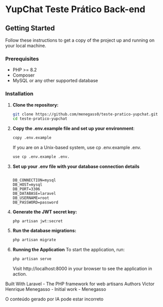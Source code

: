 # YupChat Teste Prático Back-end

## Getting Started

Follow these instructions to get a copy of the project up and running on your local machine.

### Prerequisites

- PHP >= 8.2
- Composer
- MySQL or any other supported database

### Installation


1. **Clone the repository:**
   ```bash
   git clone https://github.com/menegass0/teste-pratico-yupchat.git
   cd teste-pratico-yupchat
2.  **Copy the .env.example file and set up your environment**:
    ```bash
    copy .env.example
    ```
    If you are on a Unix-based system, use cp .env.example .env.
    ```bash
    use cp .env.example .env.
    ```

3.  **Set up your .env file with your database connection details**
    ```bash.
    
    DB_CONNECTION=mysql
    DB_HOST=mysql
    DB_PORT=3306
    DB_DATABASE=laravel
    DB_USERNAME=root
    DB_PASSWORD=password

4. **Generate the JWT secret key:**
    ```bash.
    php artisan jwt:secret
5. **Run the database migrations:**
    ```bash
    php artisan migrate
6. **Running the Application**
To start the application, run:
    ```bash
    php artisan serve
    ```
    Visit http://localhost:8000 in your browser to see the application in action.

Built With
Laravel - The PHP framework for web artisans
Authors
Victor Henrique Menegasso - Initial work - Menegasso






O conteúdo gerado por IA pode estar incorreto
